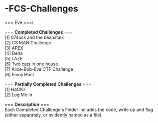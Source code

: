 # -FCS-Challenges

=== Eve ===\

=== **Completed Challenges** ===\
[1] 074ack and the beanstalk\
[2] CS MAN Challenge\
[3] APEX\
[4] Delta\
[5] LAZE\
[6] Two cats in one house\
[7] Alice-Bob-Eve CTF Challenge\
[8] Emoji Hunt


=== **Partially Completed Challenges** ===\
[1] H4CKz\
[2] Log Me In


=== **Description** ===\
Each Completed Challenge's Folder includes the code, write up and flag (either separately, or evidently named as a file).


